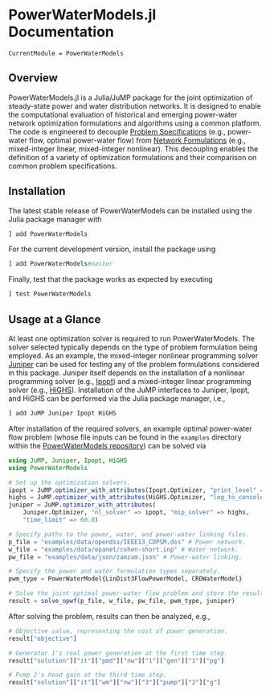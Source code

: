 # PowerWaterModels.jl Documentation

```@meta
CurrentModule = PowerWaterModels
```

## Overview
PowerWaterModels.jl is a Julia/JuMP package for the joint optimization of steady-state power and water distribution networks.
It is designed to enable the computational evaluation of historical and emerging power-water network optimization formulations and algorithms using a common platform.
The code is engineered to decouple [Problem Specifications](@ref) (e.g., power-water flow, optimal power-water flow) from [Network Formulations](@ref) (e.g., mixed-integer linear, mixed-integer nonlinear).
This decoupling enables the definition of a variety of optimization formulations and their comparison on common problem specifications.

## Installation
The latest stable release of PowerWaterModels can be installed using the Julia package manager with
```julia
] add PowerWaterModels
```

For the current development version, install the package using
```julia
] add PowerWaterModels#master
```

Finally, test that the package works as expected by executing
```julia
] test PowerWaterModels
```

## Usage at a Glance
At least one optimization solver is required to run PowerWaterModels.
The solver selected typically depends on the type of problem formulation being employed.
As an example, the mixed-integer nonlinear programming solver [Juniper](https://github.com/lanl-ansi/Juniper.jl) can be used for testing any of the problem formulations considered in this package.
Juniper itself depends on the installation of a nonlinear programming solver (e.g., [Ipopt](https://github.com/jump-dev/Ipopt.jl)) and a mixed-integer linear programming solver (e.g., [HiGHS](https://github.com/jump-dev/HiGHS.jl)).
Installation of the JuMP interfaces to Juniper, Ipopt, and HiGHS can be performed via the Julia package manager, i.e.,

```julia
] add JuMP Juniper Ipopt HiGHS
```

After installation of the required solvers, an example optimal power-water flow problem (whose file inputs can be found in the `examples` directory within the [PowerWaterModels repository](https://github.com/lanl-ansi/PowerWaterModels.jl)) can be solved via

```julia
using JuMP, Juniper, Ipopt, HiGHS
using PowerWaterModels

# Set up the optimization solvers.
ipopt = JuMP.optimizer_with_attributes(Ipopt.Optimizer, "print_level" => 0, "sb" => "yes")
highs = JuMP.optimizer_with_attributes(HiGHS.Optimizer, "log_to_console" => false)
juniper = JuMP.optimizer_with_attributes(
    Juniper.Optimizer, "nl_solver" => ipopt, "mip_solver" => highs,
    "time_limit" => 60.0)

# Specify paths to the power, water, and power-water linking files.
p_file = "examples/data/opendss/IEEE13_CDPSM.dss" # Power network.
w_file = "examples/data/epanet/cohen-short.inp" # Water network.
pw_file = "examples/data/json/zamzam.json" # Power-water linking.

# Specify the power and water formulation types separately.
pwm_type = PowerWaterModel{LinDist3FlowPowerModel, CRDWaterModel}

# Solve the joint optimal power-water flow problem and store the result.
result = solve_opwf(p_file, w_file, pw_file, pwm_type, juniper)
```

After solving the problem, results can then be analyzed, e.g.,

```julia
# Objective value, representing the cost of power generation.
result["objective"]

# Generator 1's real power generation at the first time step.
result["solution"]["it"]["pmd"]["nw"]["1"]["gen"]["1"]["pg"]

# Pump 2's head gain at the third time step.
result["solution"]["it"]["wm"]["nw"]["3"]["pump"]["2"]["g"]
```
